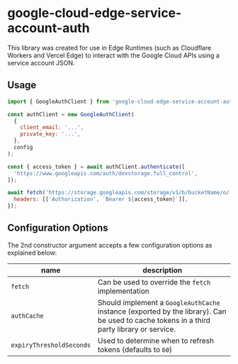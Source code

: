 # google-cloud-edge-service-account-auth

This library was created for use in Edge Runtimes (such as Cloudflare Workers and Vercel Edge) to interact with the Google Cloud APIs using a service account JSON.

## Usage

```js
import { GoogleAuthClient } from 'google-cloud-edge-service-account-auth';

const authClient = new GoogleAuthClient(
  {
    client_email: '...',
    private_key: '...',
  },
  config
);

const { access_token } = await authClient.authenticate([
  'https://www.googleapis.com/auth/devstorage.full_control',
]);

await fetch('https://storage.googleapis.com/storage/v1/b/bucketName/o/', {
  headers: [['Authorization', `Bearer ${access_token}`]],
});
```

## Configuration Options

The 2nd constructor argument accepts a few configuration options as explained below:

| name                     | description                                                                                                                               |
| ------------------------ | ----------------------------------------------------------------------------------------------------------------------------------------- |
| `fetch`                  | Can be used to override the `fetch` implementation                                                                                        |
| `authCache`              | Should implement a `GoogleAuthCache` instance (exported by the library). Can be used to cache tokens in a third party library or service. |
| `expiryThresholdSeconds` | Used to determine when to refresh tokens (defaults to `60`)                                                                               |
